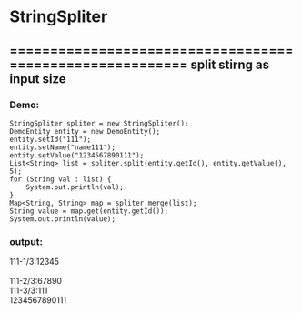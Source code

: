 # StringSpliter
=========================================================
split stirng as input size
---------------------------------------------------------
### Demo:
  	StringSpliter spliter = new StringSpliter();
	DemoEntity entity = new DemoEntity();
	entity.setId("111");
	entity.setName("name111");
	entity.setValue("1234567890111");
	List<String> list = spliter.split(entity.getId(), entity.getValue(), 5);	
	for (String val : list) {	
	    System.out.println(val);	
	}
	Map<String, String> map = spliter.merge(list);	
	String value = map.get(entity.getId());	
	System.out.println(value);	
### output:<br>
  111-1/3:12345<br><br>
  111-2/3:67890<br>
  111-3/3:111<br>
  1234567890111<br>
